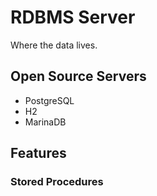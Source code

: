 # RDBMS Server

Where the data lives.

## Open Source Servers

- PostgreSQL
- H2
- MarinaDB

## Features

### Stored Procedures
